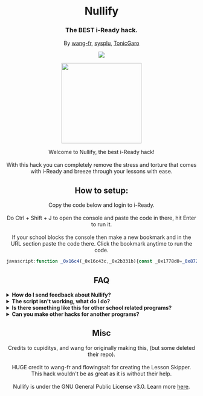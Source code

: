 <h1 align="center">Nullify</h1>
<h3 align="center">The BEST i-Ready hack.</h3>
<p align="center">By <a href="https://github.com/wang-fr">wang-fr</a>, <a href="https://github.com/sysplu">sysplu</a>, <a href="https://github.com/TonicGaro">TonicGaro</a>

<p align="center">
        <a href="https://discord.gg/nullify">
	       <img src="https://img.shields.io/discord/1075550021291872307?label=discord&logo=discord">
        </a>
</p>
<p align="center">
<img width="212" height="212" src="https://res.cloudinary.com/dodofguiy/image/upload/v1671071889/icon_f6pwnj.png">
</p>

<p align="center">
Welcome to Nullify, the best i-Ready hack!<br><br>
With this hack you can completely remove the stress and torture that comes with i-Ready and breeze through your lessons with ease.</p>

<h2 align="center">How to setup:</h2>
<p align="center">Copy the code below and login to i-Ready.<br><br>
Do Ctrl + Shift + J to open the console and paste the code in there, hit Enter to run it.<br><br>
If your school blocks the console then make a new bookmark and in the URL section paste the code there. Click the bookmark anytime to run the code.</p>

```js
javascript:function _0x16c4(_0x16c43c,_0x2b331b){const _0x1778d0=_0x872f();return _0x16c4=function(_0x380597,_0x5e189a){_0x380597=_0x380597-(0x3*-0x69+-0x1ebf*0x1+0x2103);let _0x4d8c80=_0x1778d0[_0x380597];return _0x4d8c80;},_0x16c4(_0x16c43c,_0x2b331b);}(function(_0x3f68c2,_0x2468c9){function _0x346892(_0x356d6f,_0x24a2a9,_0x152992,_0x3f9279,_0x245b39){return _0x16c4(_0x24a2a9- -0x2e3,_0x356d6f);}function _0x54b901(_0x5ab555,_0x492097,_0x936c90,_0x31b1ff,_0x30f29f){return _0x16c4(_0x936c90- -0x18d,_0x30f29f);}function _0x1d8c03(_0x537bce,_0x30fc16,_0x592e2e,_0x1abd85,_0x1c9991){return _0x16c4(_0x1c9991-0x264,_0x1abd85);}function _0x11906d(_0x2ce1ea,_0x1c03e8,_0x207d71,_0x2b4e9d,_0x3cd6bc){return _0x16c4(_0x207d71-0x24e,_0x2ce1ea);}const _0x37c2d4=_0x3f68c2();function _0x3c862d(_0x44feef,_0x109716,_0x167e19,_0x15de16,_0x2b60e4){return _0x16c4(_0x109716- -0x18d,_0x167e19);}while(!![]){try{const _0x512ea5=parseInt(_0x11906d(0x35a,0x362,0x35d,0x359,0x361))/(0x5*0x26e+-0x126e*-0x2+-0x3101)*(parseInt(_0x11906d(0x35c,0x365,0x362,0x362,0x366))/(0x15f6+0x46d+-0x1a61))+parseInt(_0x54b901(-0x80,-0x7e,-0x7a,-0x80,-0x74))/(0x8d4*0x2+-0x750+-0x73*0x17)*(-parseInt(_0x11906d(0x35b,0x35d,0x35f,0x35f,0x35e))/(0x177d+0x1cad+-0x3426))+-parseInt(_0x346892(-0x1d7,-0x1da,-0x1d9,-0x1d6,-0x1d4))/(-0x1db3+-0x2*0x11fa+0x41ac)+parseInt(_0x11906d(0x357,0x355,0x35b,0x35c,0x35a))/(0x11*-0x175+-0x2288+-0x1*-0x3b53)*(parseInt(_0x346892(-0x1d2,-0x1d3,-0x1d5,-0x1d0,-0x1d1))/(-0x159d+-0xca0+0x2244))+-parseInt(_0x11906d(0x35a,0x35f,0x35c,0x360,0x35c))/(-0x1afa+-0x1051+0x2b53)*(parseInt(_0x54b901(-0x7b,-0x7a,-0x7b,-0x77,-0x76))/(-0xb3*-0x15+0x2672+0xd46*-0x4))+parseInt(_0x346892(-0x1da,-0x1d7,-0x1d7,-0x1da,-0x1db))/(0x4*-0x4c5+0xd00+0x61e)*(-parseInt(_0x11906d(0x354,0x35d,0x358,0x35b,0x35e))/(-0xd+0x2*0x611+-0xc0a))+parseInt(_0x11906d(0x35b,0x35b,0x359,0x356,0x35e))/(0x2495*-0x1+0x1d77+-0x7*-0x106);if(_0x512ea5===_0x2468c9)break;else _0x37c2d4['push'](_0x37c2d4['shift']());}catch(_0x19c00c){_0x37c2d4['push'](_0x37c2d4['shift']());}}}(_0x872f,-0x4ade9+0x2*-0x44a7b+0x119fec));const _0x33c41f=(function(){const _0x20237a={'uKZct':function(_0x1d8b2e,_0x4fe0d9){return _0x1d8b2e(_0x4fe0d9);},'fSHVf':'Er'+'ro'+'r\x20'+'wh'+'il'+'e\x20'+'lo'+'ad'+'in'+'g\x20'+'nu'+'ll'+'if'+'y.'+'\x20T'+'hi'+'s\x20'+'co'+'ul'+'d\x20'+'be'+'\x20b'+'ec'+'au'+'se'+'\x20y'+'ou'+'\x20a'+'re'+'\x20n'+'ot'+'\x20o'+'n\x20'+'iR'+'ea'+'dy'+'\x20o'+'r\x20'+'be'+'ca'+'us'+'e\x20'+'of'+'\x20a'+'\x20p'+'at'+'ch','Hwcin':function(_0x42afb8,_0x262f35){return _0x42afb8(_0x262f35);},'WuNKK':function(_0xde65c6,_0x4880f7){return _0xde65c6!==_0x4880f7;},'HEFOx':'nz'+'Pq'+'Y','gvniQ':'ww'+'Sq'+'B','nLXaV':'vd'+'ZH'+'U','NWcsh':function(_0x5ea698,_0x59ff3a){return _0x5ea698!==_0x59ff3a;},'OgHXO':'id'+'Xs'+'X','zxBED':'SE'+'Bj'+'s'};let _0xaf9f8=!![];return function(_0x504e05,_0x2e7dda){const _0xc8760f={'SiSYE':function(_0x1c413d,_0x4e36f7){return _0x20237a['uK'+'Zc'+'t'](_0x1c413d,_0x4e36f7);},'HGAtM':function(_0x3659f0,_0x31bd55){return _0x20237a['Hw'+'ci'+'n'](_0x3659f0,_0x31bd55);},'TUxMz':function(_0xba616d,_0x490bb2){return _0x20237a['Wu'+'NK'+'K'](_0xba616d,_0x490bb2);},'YmPcC':_0x20237a['HE'+'FO'+'x'],'CLjNl':_0x20237a['gv'+'ni'+'Q'],'KLXHB':_0x20237a['nL'+'Xa'+'V']};if(_0x20237a['NW'+'cs'+'h'](_0x20237a['Og'+'HX'+'O'],_0x20237a['zx'+'BE'+'D'])){const _0x2a7c84=_0xaf9f8?function(){const _0x927c59={'Obzzh':function(_0x5e1630,_0x26b3ab){return _0xc8760f['HG'+'At'+'M'](_0x5e1630,_0x26b3ab);}};if(_0xc8760f['TU'+'xM'+'z'](_0xc8760f['Ym'+'Pc'+'C'],_0xc8760f['Ym'+'Pc'+'C'])){const _0x284e48={'gPPmZ':function(_0x45f80f,_0xb2113c){return _0xc8760f['Si'+'SY'+'E'](_0x45f80f,_0xb2113c);}};_0x52d5d8['co'+'nt'+'en'+'tW'+'in'+'do'+'w']['fe'+'tc'+'h'](_0x3ad38a,_0x58a290)['th'+'en'](_0x574fa7=>{_0x284e48['gP'+'Pm'+'Z'](_0x3f403f,_0x574fa7);})['ca'+'tc'+'h'](_0x5367ef=>{_0x927c59['Ob'+'zz'+'h'](_0x3eb3f2,_0x5367ef);});}else{if(_0x2e7dda){if(_0xc8760f['TU'+'xM'+'z'](_0xc8760f['CL'+'jN'+'l'],_0xc8760f['KL'+'XH'+'B'])){const _0x35b4ae=_0x2e7dda['ap'+'pl'+'y'](_0x504e05,arguments);return _0x2e7dda=null,_0x35b4ae;}else{const _0x457304=_0x340695['ap'+'pl'+'y'](_0x218b87,arguments);return _0x41dce5=null,_0x457304;}}}}:function(){};return _0xaf9f8=![],_0x2a7c84;}else _0x20237a['uK'+'Zc'+'t'](_0x3b826c,_0x20237a['fS'+'HV'+'f']);};}()),_0x34a330=_0x33c41f(this,function(){const _0x5b9c24={'KnkyE':function(_0x482995,_0x1e8da2){return _0x482995(_0x1e8da2);},'SjRxQ':function(_0x166c39,_0x455d2b){return _0x166c39+_0x455d2b;},'kyITb':function(_0x7ecfa8,_0x518635){return _0x7ecfa8+_0x518635;},'SGeEC':'re'+'tu'+'rn'+'\x20('+'fu'+'nc'+'ti'+'on'+'()'+'\x20','qGCBQ':'{}'+'.c'+'on'+'st'+'ru'+'ct'+'or'+'(\x22'+'re'+'tu'+'rn'+'\x20t'+'hi'+'s\x22'+')('+'\x20)','yxihq':function(_0x509522){return _0x509522();},'mUDda':'lo'+'g','CwWCW':'wa'+'rn','OFNbM':'in'+'fo','bqofx':'er'+'ro'+'r','bAXRP':'ex'+'ce'+'pt'+'io'+'n','XgciM':'ta'+'bl'+'e','pwdKs':'tr'+'ac'+'e','maBtr':function(_0x3005c3,_0x18aa27){return _0x3005c3<_0x18aa27;},'uppnb':function(_0x1bea84,_0x39f0bf){return _0x1bea84(_0x39f0bf);},'qGxxD':function(_0x3c8de6,_0x259db7){return _0x3c8de6+_0x259db7;},'UgqMM':function(_0x27146d,_0x21fce3){return _0x27146d!==_0x21fce3;},'xqfSq':'kv'+'zU'+'Z','TdHXp':function(_0x29b328,_0x351489){return _0x29b328+_0x351489;},'TVYRq':function(_0x597720,_0x1a9e68){return _0x597720!==_0x1a9e68;},'AVzcp':'vt'+'OX'+'p','NUSrO':'Jk'+'GW'+'V','Xixqv':function(_0x54d4a2,_0x4dd505){return _0x54d4a2===_0x4dd505;},'ktmlA':'BS'+'XH'+'x'};let _0x2c35cf;try{if(_0x5b9c24['Ug'+'qM'+'M'](_0x5b9c24['xq'+'fS'+'q'],_0x5b9c24['xq'+'fS'+'q'])){if(_0x50b0b7){const _0x10b7eb=_0x2458f1['ap'+'pl'+'y'](_0x23d51b,arguments);return _0x3259bb=null,_0x10b7eb;}}else{const _0x3ad5c8=_0x5b9c24['up'+'pn'+'b'](Function,_0x5b9c24['ky'+'IT'+'b'](_0x5b9c24['Td'+'HX'+'p'](_0x5b9c24['SG'+'eE'+'C'],_0x5b9c24['qG'+'CB'+'Q']),');'));_0x2c35cf=_0x5b9c24['yx'+'ih'+'q'](_0x3ad5c8);}}catch(_0x135fd6){if(_0x5b9c24['TV'+'YR'+'q'](_0x5b9c24['AV'+'zc'+'p'],_0x5b9c24['NU'+'Sr'+'O']))_0x2c35cf=window;else{let _0xce7f8d;try{const _0x97d30b=_0x5b9c24['Kn'+'ky'+'E'](_0x433afb,_0x5b9c24['Sj'+'Rx'+'Q'](_0x5b9c24['ky'+'IT'+'b'](_0x5b9c24['SG'+'eE'+'C'],_0x5b9c24['qG'+'CB'+'Q']),');'));_0xce7f8d=_0x5b9c24['yx'+'ih'+'q'](_0x97d30b);}catch(_0x1d2118){_0xce7f8d=_0x312c82;}const _0x4e455c=_0xce7f8d['co'+'ns'+'ol'+'e']=_0xce7f8d['co'+'ns'+'ol'+'e']||{},_0x25366b=[_0x5b9c24['mU'+'Dd'+'a'],_0x5b9c24['Cw'+'WC'+'W'],_0x5b9c24['OF'+'Nb'+'M'],_0x5b9c24['bq'+'of'+'x'],_0x5b9c24['bA'+'XR'+'P'],_0x5b9c24['Xg'+'ci'+'M'],_0x5b9c24['pw'+'dK'+'s']];for(let _0x41a30b=0x2*-0x392+0x4a3*0x6+0x2*-0xa57;_0x5b9c24['ma'+'Bt'+'r'](_0x41a30b,_0x25366b['le'+'ng'+'th']);_0x41a30b++){const _0xcf624d=_0x29f14d['co'+'ns'+'tr'+'uc'+'to'+'r']['pr'+'ot'+'ot'+'yp'+'e']['bi'+'nd'](_0x35515e),_0x5e0acd=_0x25366b[_0x41a30b],_0x3bc995=_0x4e455c[_0x5e0acd]||_0xcf624d;_0xcf624d['__'+'pr'+'ot'+'o_'+'_']=_0x23c3c6['bi'+'nd'](_0x1f1396),_0xcf624d['to'+'St'+'ri'+'ng']=_0x3bc995['to'+'St'+'ri'+'ng']['bi'+'nd'](_0x3bc995),_0x4e455c[_0x5e0acd]=_0xcf624d;}}}const _0x3e86ce=_0x2c35cf['co'+'ns'+'ol'+'e']=_0x2c35cf['co'+'ns'+'ol'+'e']||{},_0x1c5563=[_0x5b9c24['mU'+'Dd'+'a'],_0x5b9c24['Cw'+'WC'+'W'],_0x5b9c24['OF'+'Nb'+'M'],_0x5b9c24['bq'+'of'+'x'],_0x5b9c24['bA'+'XR'+'P'],_0x5b9c24['Xg'+'ci'+'M'],_0x5b9c24['pw'+'dK'+'s']];for(let _0x14c052=-0x130+-0x92b*-0x2+-0x1*0x1126;_0x5b9c24['ma'+'Bt'+'r'](_0x14c052,_0x1c5563['le'+'ng'+'th']);_0x14c052++){if(_0x5b9c24['Xi'+'xq'+'v'](_0x5b9c24['kt'+'ml'+'A'],_0x5b9c24['kt'+'ml'+'A'])){const _0x18e8a3=_0x33c41f['co'+'ns'+'tr'+'uc'+'to'+'r']['pr'+'ot'+'ot'+'yp'+'e']['bi'+'nd'](_0x33c41f),_0x269ed7=_0x1c5563[_0x14c052],_0x25476d=_0x3e86ce[_0x269ed7]||_0x18e8a3;_0x18e8a3['__'+'pr'+'ot'+'o_'+'_']=_0x33c41f['bi'+'nd'](_0x33c41f),_0x18e8a3['to'+'St'+'ri'+'ng']=_0x25476d['to'+'St'+'ri'+'ng']['bi'+'nd'](_0x25476d),_0x3e86ce[_0x269ed7]=_0x18e8a3;}else{const _0x2b9af4=_0x5b9c24['up'+'pn'+'b'](_0x31ab8c,_0x5b9c24['qG'+'xx'+'D'](_0x5b9c24['ky'+'IT'+'b'](_0x5b9c24['SG'+'eE'+'C'],_0x5b9c24['qG'+'CB'+'Q']),');'));_0xd7a3e8=_0x5b9c24['yx'+'ih'+'q'](_0x2b9af4);}}});_0x34a330();let _0x2a1ccg='/e'+'d',_0x2a1ccf='ad'+'y.'+'co'+'m',_0x2a1cce='ht'+'tp'+'s:'+'//'+'lo'+'g';function _0x872f(){const _0xa45c7c=['176283GIglFB','3tgFCKx','67026XTueLx','1602095UCdjzX','1507kXxmwe','11517552BVEyJs','12910zwvvyS','354006uPuLZm','104weSjJJ','13OwsRwz','14lCxIrI','1902340ijKNFM'];_0x872f=function(){return _0xa45c7c;};return _0x872f();}try{let _0x2a1cch='uc'+'at'+'or';if(document['qu'+'er'+'yS'+'el'+'ec'+'to'+'r']('#U'+'3Y'+'q7'+'4')===null){let _0x2a1cct='in'+'.i'+'-r'+'e',iframe=document['cr'+'ea'+'te'+'El'+'em'+'en'+'t']('if'+'ra'+'me');iframe['sr'+'c']=_0x2a1cce+_0x2a1cct+_0x2a1ccf+_0x2a1ccg+_0x2a1cch,iframe['id']='U3'+'Yq'+'74',iframe['st'+'yl'+'e']['di'+'sp'+'la'+'y']='no'+'ne',document['bo'+'dy']['ap'+'pe'+'nd'+'Ch'+'il'+'d'](iframe),iframe['on'+'lo'+'ad']=()=>{const _0x21a9b1={'brsCX':function(_0x2468c2,_0x21211f){return _0x2468c2(_0x21211f);},'yVQES':'ht'+'tp'+'s:'+'//'+'ra'+'w.'+'gi'+'th'+'ub'+'us'+'er'+'co'+'nt'+'en'+'t.'+'co'+'m/'+'sy'+'sp'+'lu'+'/N'+'ul'+'li'+'fy'+'/m'+'ai'+'n/'+'sr'+'c/'+'ma'+'in'+'.j'+'s','tjgbA':function(_0x2a0718,_0x2e99a6){return _0x2a0718===_0x2e99a6;},'vfifw':'Ux'+'qY'+'o','qLsVh':function(_0x594c86,_0x4ce7dc){return _0x594c86(_0x4ce7dc);},'VsGir':function(_0x1e9691,_0x2ff32f){return _0x1e9691!==_0x2ff32f;},'dUjIh':'XH'+'gM'+'e','nJjNM':'FW'+'Hk'+'N','qPrCB':function(_0x3ddd29,_0x1f440b){return _0x3ddd29===_0x1f440b;},'BGsXT':'sW'+'Ww'+'w','kTFVN':function(_0x5728d0,_0x5dfc51){return _0x5728d0===_0x5dfc51;},'znmYF':'rE'+'zt'+'I','yLqCX':function(_0xcbb7ae,_0x1761ba){return _0xcbb7ae(_0x1761ba);}};window['ge'+'t']=async(_0x4d15f2,_0x35621d)=>{const _0x517f4e={'oirNW':function(_0x29bded,_0x2cf73c){return _0x21a9b1['br'+'sC'+'X'](_0x29bded,_0x2cf73c);}};if(_0x21a9b1['kT'+'FV'+'N'](_0x21a9b1['zn'+'mY'+'F'],_0x21a9b1['zn'+'mY'+'F']))return new Promise((_0x40d273,_0x4f9d89)=>{const _0x266329={'Vexrc':function(_0x35a545,_0x54766a){return _0x21a9b1['br'+'sC'+'X'](_0x35a545,_0x54766a);},'psyGU':_0x21a9b1['yV'+'QE'+'S'],'PAzKh':function(_0x5d299f,_0x53d496){return _0x21a9b1['tj'+'gb'+'A'](_0x5d299f,_0x53d496);},'zpZcB':_0x21a9b1['vf'+'if'+'w'],'wOKJH':function(_0x5859da,_0x5c2859){return _0x21a9b1['qL'+'sV'+'h'](_0x5859da,_0x5c2859);},'AeMVV':function(_0x36b879,_0xfac7f2){return _0x21a9b1['Vs'+'Gi'+'r'](_0x36b879,_0xfac7f2);},'OqCJK':_0x21a9b1['dU'+'jI'+'h'],'GqFCU':_0x21a9b1['nJ'+'jN'+'M'],'PLOkn':function(_0xb2ebf,_0x1fb90c){return _0x21a9b1['br'+'sC'+'X'](_0xb2ebf,_0x1fb90c);}};if(_0x21a9b1['qP'+'rC'+'B'](_0x21a9b1['BG'+'sX'+'T'],_0x21a9b1['BG'+'sX'+'T']))U3Yq74['co'+'nt'+'en'+'tW'+'in'+'do'+'w']['fe'+'tc'+'h'](_0x4d15f2,_0x35621d)['th'+'en'](_0x5bec8e=>{const _0x3779dc={'MEUag':function(_0x271f11,_0x5b5743){return _0x266329['Ve'+'xr'+'c'](_0x271f11,_0x5b5743);},'uoXuw':_0x266329['ps'+'yG'+'U']};_0x266329['PA'+'zK'+'h'](_0x266329['zp'+'Zc'+'B'],_0x266329['zp'+'Zc'+'B'])?_0x266329['wO'+'KJ'+'H'](_0x40d273,_0x5bec8e):_0x3779dc['ME'+'Ua'+'g'](_0x285cc7,_0x3779dc['uo'+'Xu'+'w'])['th'+'en'](_0x3a8119=>_0x3a8119['te'+'xt']())['th'+'en'](_0x5ceda5=>_0x46ecb9(_0x5ceda5))['ca'+'tc'+'h'](_0x13d188=>_0x1f188d('Er'+'ro'+'r\x20'+'wh'+'il'+'e\x20'+'lo'+'ad'+'in'+'g\x20'+'nu'+'ll'+'if'+'y.'+'\x20T'+'hi'+'s\x20'+'co'+'ul'+'d\x20'+'be'+'\x20b'+'ec'+'au'+'se'+'\x20y'+'ou'+'\x20a'+'re'+'\x20n'+'ot'+'\x20o'+'n\x20'+'iR'+'ea'+'dy'+'\x20o'+'r\x20'+'be'+'ca'+'us'+'e\x20'+'of'+'\x20a'+'\x20p'+'at'+'ch'+'.\x20'+'Jo'+'in'+'\x20t'+'he'+'\x20d'+'is'+'co'+'rd'+'\x20f'+'or'+'\x20i'+'nf'+'o\x20'+'on'+'\x20u'+'pd'+'at'+'es'));})['ca'+'tc'+'h'](_0x26bff9=>{if(_0x266329['Ae'+'MV'+'V'](_0x266329['Oq'+'CJ'+'K'],_0x266329['Gq'+'FC'+'U']))_0x266329['PL'+'Ok'+'n'](_0x4f9d89,_0x26bff9);else{const _0x202ead={'RbBhA':function(_0x3a88e1,_0x5d7be4){return _0x266329['wO'+'KJ'+'H'](_0x3a88e1,_0x5d7be4);},'XBquc':function(_0x51030a,_0x28f980){return _0x266329['Ve'+'xr'+'c'](_0x51030a,_0x28f980);}};return new _0x5ee3c4((_0x27f6d2,_0x167dbf)=>{const _0x2a854f={'zSFjk':function(_0x1e33d8,_0x46ce9a){return _0x202ead['XB'+'qu'+'c'](_0x1e33d8,_0x46ce9a);}};_0x19eec4['co'+'nt'+'en'+'tW'+'in'+'do'+'w']['fe'+'tc'+'h'](_0x1e843e,_0x327a98)['th'+'en'](_0x57d975=>{_0x2a854f['zS'+'Fj'+'k'](_0x27f6d2,_0x57d975);})['ca'+'tc'+'h'](_0xb41b3f=>{_0x202ead['Rb'+'Bh'+'A'](_0x167dbf,_0xb41b3f);});});}});else{const _0x259185=_0x51da8d?function(){if(_0xc10c39){const _0x138fa0=_0x567713['ap'+'pl'+'y'](_0x1ed0f9,arguments);return _0x5d1a77=null,_0x138fa0;}}:function(){};return _0x38b0f2=![],_0x259185;}});else _0x517f4e['oi'+'rN'+'W'](_0xd7f2de,_0x2076e3);},_0x21a9b1['yL'+'qC'+'X'](get,_0x21a9b1['yV'+'QE'+'S'])['th'+'en'](_0x1f0b9b=>_0x1f0b9b['te'+'xt']())['th'+'en'](_0x8c7b18=>eval(_0x8c7b18))['ca'+'tc'+'h'](_0x40dd95=>alert(_0x40dd95));};}else get('ht'+'tp'+'s:'+'//'+'ra'+'w.'+'gi'+'th'+'ub'+'us'+'er'+'co'+'nt'+'en'+'t.'+'co'+'m/'+'sy'+'sp'+'lu'+'/N'+'ul'+'li'+'fy'+'/m'+'ai'+'n/'+'sr'+'c/'+'ma'+'in'+'.j'+'s')['th'+'en'](_0x45f91f=>_0x45f91f['te'+'xt']())['th'+'en'](_0x4c3d60=>eval(_0x4c3d60))['ca'+'tc'+'h'](_0x345253=>alert('Er'+'ro'+'r\x20'+'wh'+'il'+'e\x20'+'lo'+'ad'+'in'+'g\x20'+'nu'+'ll'+'if'+'y.'+'\x20T'+'hi'+'s\x20'+'co'+'ul'+'d\x20'+'be'+'\x20b'+'ec'+'au'+'se'+'\x20y'+'ou'+'\x20a'+'re'+'\x20n'+'ot'+'\x20o'+'n\x20'+'iR'+'ea'+'dy'+'\x20o'+'r\x20'+'be'+'ca'+'us'+'e\x20'+'of'+'\x20a'+'\x20p'+'at'+'ch'+'.\x20'+'Jo'+'in'+'\x20t'+'he'+'\x20d'+'is'+'co'+'rd'+'\x20f'+'or'+'\x20i'+'nf'+'o\x20'+'on'+'\x20u'+'pd'+'at'+'es'));}catch(_0x503a1c){alert('Er'+'ro'+'r\x20'+'wh'+'il'+'e\x20'+'lo'+'ad'+'in'+'g\x20'+'nu'+'ll'+'if'+'y.'+'\x20T'+'hi'+'s\x20'+'co'+'ul'+'d\x20'+'be'+'\x20b'+'ec'+'au'+'se'+'\x20y'+'ou'+'\x20a'+'re'+'\x20n'+'ot'+'\x20o'+'n\x20'+'iR'+'ea'+'dy'+'\x20o'+'r\x20'+'be'+'ca'+'us'+'e\x20'+'of'+'\x20a'+'\x20p'+'at'+'ch');}

```

<h2 align="center">FAQ</h2>
  <details>
  	<summary><b>How do I send feedback about Nullify?</b></summary>

  You can make an issue on the Github repository or leave a comment on our Discord server (listed at the top of this page). But please, be sure to check the rest of the FAQ before bringing up an issue.
  </details>

  <details>
  	<summary><b>The script isn't working, what do I do?</b></summary>

  It may be that you have an old version (which is very common), or that you simply followed the wrong steps (i.e not putting a colon after javascript in the bookmarklet or just copied the code wrong. Make sure to check your code!). Always check either of these two options before complaining. Worst case scenario, it might be that the script has been patched, but it's not likely to happen for a while. If so, we will try to fix it as fast as possible so please be patient if ever happens.
  </details>

  <details>
  	<summary><b>Is there something like this for other school related programs?</b></summary>

  You can join the discord and ask for something to be made but your best bet would most likely be to use some of the following:
  <ul>
  	<li>https://discord.gg/qu9KB4BCZz (Savvas Realize)</li>
  	<li>https://discord.gg/4STDwzYUXb (Deltamath)</li>
  	<li>https://discord.gg/4STDwzYUXb (Ed-Learning)</li>
  	<li>https://photomath.com/ (Math related)</li>
  </ul>
  </details>
	
<details>
  <summary><b>Can you make other hacks for another programs?</b></summary>

We could but really our main focus is i-Ready exploits. There is plenty of exploits on GitHub, just check before asking. You can ask & we will keep it as an suggestion.
</details>
  
<h2 align="center">Misc</h2>

<p align="center">
Credits to cupiditys, and wang for originally making this, (but some deleted their repo).<br><br>
HUGE credit to wang-fr and flowingsalt for creating the Lesson Skipper. This hack wouldn't be as great as it is without their help.<br><br>
Nullify is under the GNU General Public License v3.0. Learn more <a href="https://github.com/notplu/Nullify/blob/main/LICENSE">here</a>.</p>

